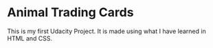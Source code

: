 # Animal Trading Cards

This is my first Udacity Project. It is made using what I have learned in HTML and CSS.

